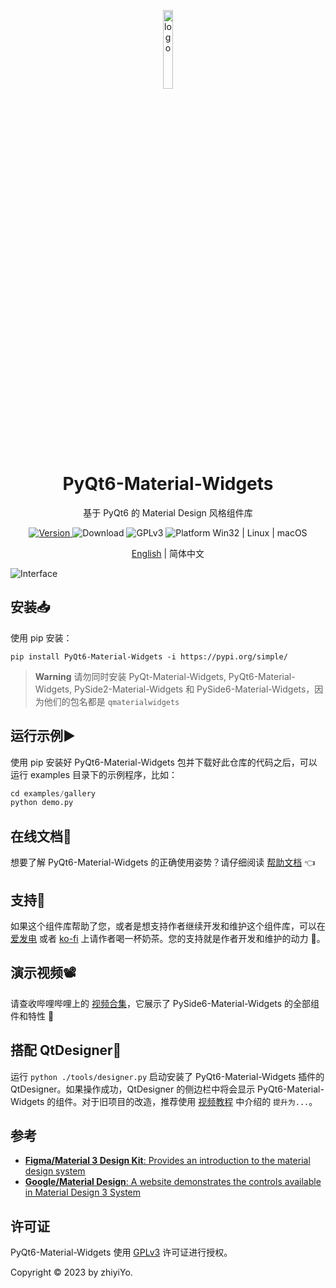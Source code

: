 <p align="center">
  <img width="18%" align="center" src="source/_static/logo.png" alt="logo">
</p>
  <h1 align="center">
  PyQt6-Material-Widgets
</h1>
<p align="center">
  基于 PyQt6 的 Material Design 风格组件库
</p>

<p align="center">
  <a href="https://pypi.org/project/PyQt6-Material-Widgets" target="_blank">
    <img src="https://img.shields.io/pypi/v/pyqt6-material-widgets?color=%2334D058&label=Version" alt="Version">
  </a>

  <a style="text-decoration:none">
    <img src="https://static.pepy.tech/personalized-badge/PyQt6-material-widgets?period=total&units=international_system&left_color=grey&right_color=brightgreen&left_text=Downloads" alt="Download"/>
  </a>

  <a style="text-decoration:none">
    <img src="https://img.shields.io/badge/License-GPLv3-blue?color=#4ec820" alt="GPLv3"/>
  </a>

  <a style="text-decoration:none">
    <img src="https://img.shields.io/badge/Platform-Win32%20|%20Linux%20|%20macOS-blue?color=#4ec820" alt="Platform Win32 | Linux | macOS"/>
  </a>
</p>

<p align="center">
<a href="../README.md">English</a> | 简体中文
</p>

![Interface](./source/_static/Interface.jpg)

## 安装📥
使用 pip 安装：
```shell
pip install PyQt6-Material-Widgets -i https://pypi.org/simple/
```


> **Warning**
> 请勿同时安装 PyQt-Material-Widgets, PyQt6-Material-Widgets, PySide2-Material-Widgets 和 PySide6-Material-Widgets，因为他们的包名都是 `qmaterialwidgets`


## 运行示例▶️
使用 pip 安装好 PyQt6-Material-Widgets 包并下载好此仓库的代码之后，可以运行 examples 目录下的示例程序，比如：
```python
cd examples/gallery
python demo.py
```


## 在线文档📕
想要了解 PyQt6-Material-Widgets 的正确使用姿势？请仔细阅读 [帮助文档](https://qmaterialwidgets.vercel.app/zh/) 👈

## 支持💖
如果这个组件库帮助了您，或者是想支持作者继续开发和维护这个组件库，可以在 [爱发电](https://afdian.net/a/zhiyiYo) 或者 [ko-fi](https://ko-fi.com/zhiyiYo) 上请作者喝一杯奶茶。您的支持就是作者开发和维护的动力 🥰。

## 演示视频📽️
请查收哔哩哔哩上的 [视频合集](https://www.bilibili.com/video/BV1k14y1z74o)，它展示了 PySide6-Material-Widgets 的全部组件和特性 🎉

## 搭配 QtDesigner🚀
运行 `python ./tools/designer.py` 启动安装了 PyQt6-Material-Widgets 插件的 QtDesigner。如果操作成功，QtDesigner 的侧边栏中将会显示 PyQt6-Material-Widgets 的组件。对于旧项目的改造，推荐使用 [视频教程](https://www.bilibili.com/video/BV1na4y1V7jH) 中介绍的 `提升为...`。


## 参考
* [**Figma/Material 3 Design Kit**: Provides an introduction to the material design system](https://www.figma.com/community/file/1035203688168086460/Material-3-Design-Kit)
* [**Google/Material Design**: A website demonstrates the controls available in Material Design 3 System](https://m3.material.io/get-started)

## 许可证
PyQt6-Material-Widgets 使用 [GPLv3](../LICENSE) 许可证进行授权。

Copyright © 2023 by zhiyiYo.
